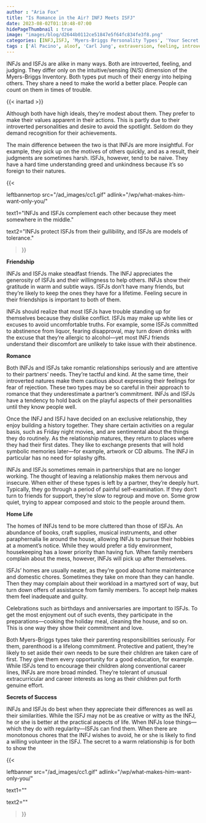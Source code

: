 ```yaml
---
author : "Aria Fox"
title: "Is Romance in the Air? INFJ Meets ISFJ"
date: 2023-08-02T01:10:48-07:00
hidePageThumbnail : true 
image: "images/blog/d2644b0112ce51847e5f64fc834fe3f8.png"
categories: [INFJ,ISFJ, 'Myers-Briggs Personality Types', 'Your Secret Self']
tags : ['Al Pacino', aloof, 'Carl Jung', extraversion, feeling, introversion, introvert, judging, MBTI, Myers-Briggs, perceiving, personality, personality type, psychology, relationships, thinking, 'Tiger Woods']
---
```


INFJs and ISFJs are alike in many ways. Both are introverted, feeling, and judging. They differ only on the intuitive/sensing (N/S) dimension of the Myers-Briggs Inventory. Both types put much of their energy into helping others. They share a need to make the world a better place. People can count on them in times of trouble.

{{< inartad >}}

Although both have high ideals, they’re modest about them. They prefer to make their values apparent in their actions. This is partly due to their introverted personalities and desire to avoid the spotlight. Seldom do they demand recognition for their achievements.

The main difference between the two is that INFJs are more insightful. For example, they pick up on the motives of others quickly, and as a result, their judgments are sometimes harsh. ISFJs, however, tend to be naive. They have a hard time understanding greed and unkindness because it’s so foreign to their natures.  

{{< 

leftbannertop src="/ad_images/cc1.gif" adlink="/wp/what-makes-him-want-only-you/"  

text1="INFJs and ISFJs complement each other because they meet somewhere in the middle." 

text2="INFJs protect ISFJs from their gullibility, and ISFJs are models of tolerance."

>}}


**Friendship**

INFJs and ISFJs make steadfast friends. The INFJ appreciates the generosity of ISFJs and their willingness to help others. INFJs show their gratitude in warm and subtle ways. ISFJs don’t have many friends, but they’re likely to keep the ones they have for a lifetime. Feeling secure in their friendships is important to both of them.

INFJs should realize that most ISFJs have trouble standing up for themselves because they dislike conflict. ISFJs may make up white lies or excuses to avoid uncomfortable truths. For example, some ISFJs committed to abstinence from liquor, fearing disapproval, may turn down drinks with the excuse that they’re allergic to alcohol—yet most INFJ friends understand their discomfort are unlikely to take issue with their abstinence.

**Romance**

Both INFJs and ISFJs take romantic relationships seriously and are attentive to their partners’ needs. They’re tactful and kind. At the same time, their introverted natures make them cautious about expressing their feelings for fear of rejection. These two types may be so careful in their approach to romance that they underestimate a partner’s commitment. INFJs and ISFJs have a tendency to hold back on the playful aspects of their personalities until they know people well.

Once the INFJ and ISFJ have decided on an exclusive relationship, they enjoy building a history together. They share certain activities on a regular basis, such as Friday night movies, and are sentimental about the things they do routinely. As the relationship matures, they return to places where they had their first dates. They like to exchange presents that will hold symbolic memories later—for example, artwork or CD albums. The INFJ in particular has no need for splashy gifts.

INFJs and ISFJs sometimes remain in partnerships that are no longer working. The thought of leaving a relationship makes them nervous and insecure. When either of these types is left by a partner, they’re deeply hurt. Typically, they go through a period of painful self-examination. If they don’t turn to friends for support, they’re slow to regroup and move on. Some grow quiet, trying to appear composed and stoic to the people around them.





**Home Life**

The homes of INFJs tend to be more cluttered than those of ISFJs. An abundance of books, craft supplies, musical instruments, and other paraphernalia lie around the house, allowing INFJs to pursue their hobbies at a moment’s notice. While they would prefer a tidy environment, housekeeping has a lower priority than having fun. When family members complain about the mess, however, INFJs will pick up after themselves.

ISFJs’ homes are usually neater, as they’re good about home maintenance and domestic chores. Sometimes they take on more than they can handle. Then they may complain about their workload in a martyred sort of way, but turn down offers of assistance from family members. To accept help makes them feel inadequate and guilty.

Celebrations such as birthdays and anniversaries are important to ISFJs. To get the most enjoyment out of such events, they participate in the preparations—cooking the holiday meal, cleaning the house, and so on. This is one way they show their commitment and love.

Both Myers-Briggs types take their parenting responsibilities seriously. For them, parenthood is a lifelong commitment. Protective and patient, they’re likely to set aside their own needs to be sure their children are taken care of first. They give them every opportunity for a good education, for example. While ISFJs tend to encourage their children along conventional career lines, INFJs are more broad minded. They’re tolerant of unusual extracurricular and career interests as long as their children put forth genuine effort.

**Secrets of Success**

INFJs and ISFJs do best when they appreciate their differences as well as their similarities. While the ISFJ may not be as creative or witty as the INFJ, he or she is better at the practical aspects of life. When INFJs lose things—which they do with regularity—ISFJs can find them. When there are monotonous chores that the INFJ wishes to avoid, he or she is likely to find a willing volunteer in the ISFJ. The secret to a warm relationship is for both to show the

{{< 

leftbanner src="/ad_images/cc1.gif" adlink="/wp/what-makes-him-want-only-you/"  

text1="" 

text2=""

>}}